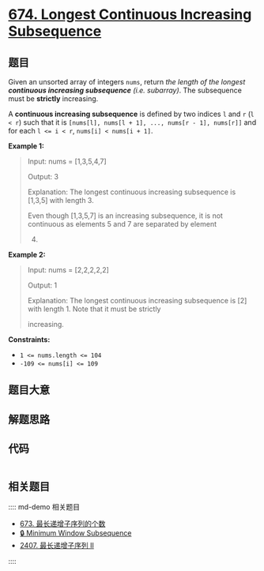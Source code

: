 # [674. Longest Continuous Increasing Subsequence](https://leetcode.com/problems/longest-continuous-increasing-subsequence)

## 题目

Given an unsorted array of integers `nums`, return _the length of the longest
**continuous increasing subsequence** (i.e. subarray)_. The subsequence must
be **strictly** increasing.

A **continuous increasing subsequence** is defined by two indices `l` and `r`
(`l < r`) such that it is `[nums[l], nums[l + 1], ..., nums[r - 1], nums[r]]`
and for each `l <= i < r`, `nums[i] < nums[i + 1]`.



**Example 1:**

> Input: nums = [1,3,5,4,7]
> 
> Output: 3
> 
> Explanation: The longest continuous increasing subsequence is [1,3,5] with length 3.
> 
> Even though [1,3,5,7] is an increasing subsequence, it is not continuous as elements 5 and 7 are separated by element
> 
> 4.

**Example 2:**

> Input: nums = [2,2,2,2,2]
> 
> Output: 1
> 
> Explanation: The longest continuous increasing subsequence is [2] with length 1. Note that it must be strictly
> 
> increasing.

**Constraints:**

  * `1 <= nums.length <= 104`
  * `-109 <= nums[i] <= 109`


## 题目大意

## 解题思路

## 代码

```javascript

```

## 相关题目

:::: md-demo 相关题目
- [673. 最长递增子序列的个数](https://leetcode.com/problems/number-of-longest-increasing-subsequence)
- [🔒 Minimum Window Subsequence](https://leetcode.com/problems/minimum-window-subsequence)
- [2407. 最长递增子序列 II](https://leetcode.com/problems/longest-increasing-subsequence-ii)

::::
